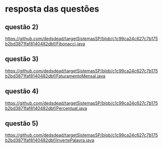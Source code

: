 # resposta das questões

## questão 2) 
https://github.com/dedsdead/targetSistemasSP/blob/c1c99ca24c627c7b175b2bd3871faf8140482dbf/Fibonacci.java

## questão 3) 
https://github.com/dedsdead/targetSistemasSP/blob/c1c99ca24c627c7b175b2bd3871faf8140482dbf/FaturamentoMensal.java

## questão 4) 
https://github.com/dedsdead/targetSistemasSP/blob/c1c99ca24c627c7b175b2bd3871faf8140482dbf/Percentual.java

## questão 5)
 https://github.com/dedsdead/targetSistemasSP/blob/c1c99ca24c627c7b175b2bd3871faf8140482dbf/InvertePalavra.java
